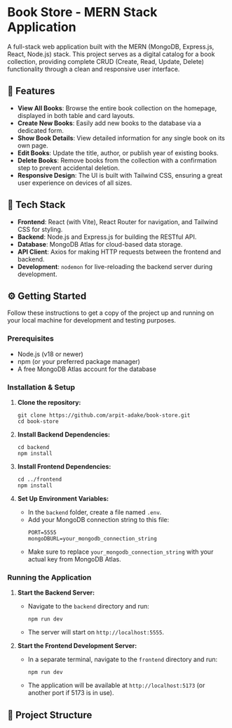 # Book Store - MERN Stack Application

A full-stack web application built with the MERN (MongoDB, Express.js, React, Node.js) stack. This project serves as a digital catalog for a book collection, providing complete CRUD (Create, Read, Update, Delete) functionality through a clean and responsive user interface.

## 📖 Features

-   **View All Books**: Browse the entire book collection on the homepage, displayed in both table and card layouts.
-   **Create New Books**: Easily add new books to the database via a dedicated form.
-   **Show Book Details**: View detailed information for any single book on its own page.
-   **Edit Books**: Update the title, author, or publish year of existing books.
-   **Delete Books**: Remove books from the collection with a confirmation step to prevent accidental deletion.
-   **Responsive Design**: The UI is built with Tailwind CSS, ensuring a great user experience on devices of all sizes.

## 🚀 Tech Stack

-   **Frontend**: React (with Vite), React Router for navigation, and Tailwind CSS for styling.
-   **Backend**: Node.js and Express.js for building the RESTful API.
-   **Database**: MongoDB Atlas for cloud-based data storage.
-   **API Client**: Axios for making HTTP requests between the frontend and backend.
-   **Development**: `nodemon` for live-reloading the backend server during development.

## ⚙️ Getting Started

Follow these instructions to get a copy of the project up and running on your local machine for development and testing purposes.

### Prerequisites

-   Node.js (v18 or newer)
-   npm (or your preferred package manager)
-   A free MongoDB Atlas account for the database

### Installation & Setup

1.  **Clone the repository:**
    ```
    git clone https://github.com/arpit-adake/book-store.git
    cd book-store
    ```

2.  **Install Backend Dependencies:**
    ```
    cd backend
    npm install
    ```

3.  **Install Frontend Dependencies:**
    ```
    cd ../frontend
    npm install
    ```

4.  **Set Up Environment Variables:**
    -   In the `backend` folder, create a file named `.env`.
    -   Add your MongoDB connection string to this file:
        ```
        PORT=5555
        mongoDBURL=your_mongodb_connection_string
        ```
    -   Make sure to replace `your_mongodb_connection_string` with your actual key from MongoDB Atlas.

### Running the Application

1.  **Start the Backend Server:**
    -   Navigate to the `backend` directory and run:
        ```
        npm run dev
        ```
    -   The server will start on `http://localhost:5555`.

2.  **Start the Frontend Development Server:**
    -   In a separate terminal, navigate to the `frontend` directory and run:
        ```
        npm run dev
        ```
    -   The application will be available at `http://localhost:5173` (or another port if 5173 is in use).

## 📁 Project Structure


